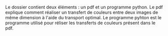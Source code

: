 Le dossier contient deux éléments : un pdf et un programme python. Le pdf explique comment réaliser un transfert de couleurs entre deux images de même dimension à l'aide du transport optimal. Le programme pyhton est le programme utilisé pour réliser les transferts de couleurs présent dans le pdf.
